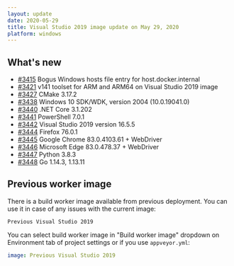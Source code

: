 ```yaml
---
layout: update
date: 2020-05-29
title: Visual Studio 2019 image update on May 29, 2020
platform: windows
---
```


## What's new

* [#3415](https://github.com/appveyor/ci/issues/3415) Bogus Windows hosts file entry for host.docker.internal
* [#3421](https://github.com/appveyor/ci/issues/3421) v141 toolset for ARM and ARM64 on Visual Studio 2019 image
* [#3427](https://github.com/appveyor/ci/issues/3427) CMake 3.17.2
* [#3438](https://github.com/appveyor/ci/issues/3438) Windows 10 SDK/WDK, version 2004 (10.0.19041.0)
* [#3440](https://github.com/appveyor/ci/issues/3440) .NET Core 3.1.202
* [#3441](https://github.com/appveyor/ci/issues/3441) PowerShell 7.0.1
* [#3442](https://github.com/appveyor/ci/issues/3442) Visual Studio 2019 version 16.5.5
* [#3444](https://github.com/appveyor/ci/issues/3444) Firefox 76.0.1
* [#3445](https://github.com/appveyor/ci/issues/3445) Google Chrome 83.0.4103.61 + WebDriver
* [#3446](https://github.com/appveyor/ci/issues/3446) Microsoft Edge 83.0.478.37 + WebDriver
* [#3447](https://github.com/appveyor/ci/issues/3447) Python 3.8.3
* [#3448](https://github.com/appveyor/ci/issues/3448) Go 1.14.3, 1.13.11

## Previous worker image

There is a build worker image available from previous deployment. You can use it in case of any issues with the current image:

`Previous Visual Studio 2019`

You can select build worker image in "Build worker image" dropdown on Environment tab of project settings or if you use `appveyor.yml`:

```yaml
image: Previous Visual Studio 2019
```